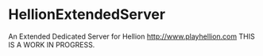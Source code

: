 # HellionExtendedServer
An Extended Dedicated Server for Hellion http://www.playhellion.com THIS IS A WORK IN PROGRESS.
